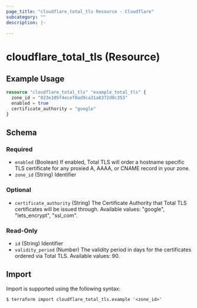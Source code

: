 ```yaml
---
page_title: "cloudflare_total_tls Resource - Cloudflare"
subcategory: ""
description: |-
  
---
```


# cloudflare_total_tls (Resource)



## Example Usage

```terraform
resource "cloudflare_total_tls" "example_total_tls" {
  zone_id = "023e105f4ecef8ad9ca31a8372d0c353"
  enabled = true
  certificate_authority = "google"
}
```

<!-- schema generated by tfplugindocs -->
## Schema

### Required

- `enabled` (Boolean) If enabled, Total TLS will order a hostname specific TLS certificate for any proxied A, AAAA, or CNAME record in your zone.
- `zone_id` (String) Identifier

### Optional

- `certificate_authority` (String) The Certificate Authority that Total TLS certificates will be issued through.
Available values: "google", "lets_encrypt", "ssl_com".

### Read-Only

- `id` (String) Identifier
- `validity_period` (Number) The validity period in days for the certificates ordered via Total TLS.
Available values: 90.

## Import

Import is supported using the following syntax:

```shell
$ terraform import cloudflare_total_tls.example '<zone_id>'
```
